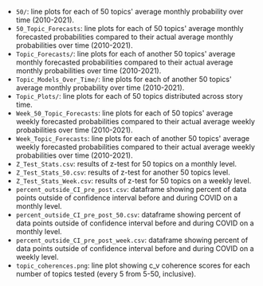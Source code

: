 - `50/`: line plots for each of 50 topics' average monthly probability over time (2010-2021).
- `50_Topic_Forecasts`: line plots for each of 50 topics' average monthly forecasted probabilities compared to their actual average monthly probabilities over time (2010-2021).
- `Topic_Forecasts/`: line plots for each of another 50 topics' average monthly forecasted probabilities compared to their actual average monthly probabilities over time (2010-2021).
- `Topic_Models_Over_Time/`: line plots for each of another 50 topics' average monthly probability over time (2010-2021).
- `Topic_Plots/`: line plots for each of 50 topics distributed across story time.
- `Week_50_Topic_Forecasts`: line plots for each of 50 topics' average weekly forecasted probabilities compared to their actual average weekly probabilities over time (2010-2021).
- `Week_Topic_Forecasts`: line plots for each of another 50 topics' average weekly forecasted probabilities compared to their actual average weekly probabilities over time (2010-2021).
- `Z_Test_Stats.csv`: results of z-test for 50 topics on a monthly level.
- `Z_Test_Stats_50.csv`: results of z-test for another 50 topics level.
- `Z_Test_Stats_Week.csv`: results of z-test for 50 topics on a weekly level.
- `percent_outside_CI_pre_post.csv`: dataframe showing percent of data points outside of confidence interval before and during COVID on a monthly level.
- `percent_outside_CI_pre_post_50.csv`: dataframe showing percent of data points outside of confidence interval before and during COVID on a monthly level.
- `percent_outside_CI_pre_post_week.csv`: dataframe showing percent of data points outside of confidence interval before and during COVID on a weekly level.
- `topic_coherences.png`: line plot showing c_v coherence scores for each number of topics tested (every 5 from 5-50, inclusive).
